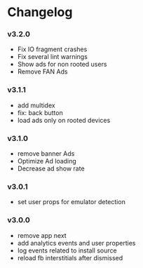 # Changelog

### v3.2.0
 - Fix IO fragment crashes
 - Fix several lint warnings
 - Show ads for non rooted users
 - Remove FAN Ads

### v3.1.1
 - add multidex
 - fix: back button
 - load ads only on rooted devices

### v3.1.0
 - remove banner Ads
 - Optimize Ad loading
 - Decrease ad show rate

### v3.0.1
 - set user props for emulator detection

### v3.0.0
 - remove app next
 - add analytics events and user properties
 - log events related to install source
 - reload fb interstitials after dismissed
